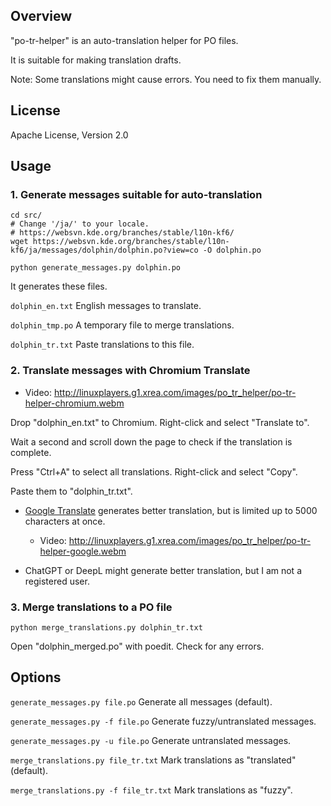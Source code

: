 ## Overview

"po-tr-helper" is an auto-translation helper for PO files.

It is suitable for making translation drafts.

Note: Some translations might cause errors. You need to fix them manually.

## License

Apache License, Version 2.0

## Usage

### 1. Generate messages suitable for auto-translation

```
cd src/
# Change '/ja/' to your locale.
# https://websvn.kde.org/branches/stable/l10n-kf6/
wget https://websvn.kde.org/branches/stable/l10n-kf6/ja/messages/dolphin/dolphin.po?view=co -O dolphin.po

python generate_messages.py dolphin.po
```

It generates these files.

```dolphin_en.txt``` English messages to translate.

```dolphin_tmp.po``` A temporary file to merge translations.

```dolphin_tr.txt``` Paste translations to this file.

### 2. Translate messages with Chromium Translate

- Video: http://linuxplayers.g1.xrea.com/images/po_tr_helper/po-tr-helper-chromium.webm

Drop "dolphin_en.txt" to Chromium. Right-click and select "Translate to".

Wait a second and scroll down the page to check if the translation is complete.

Press "Ctrl+A"  to select all translations. Right-click and select "Copy".

Paste them to "dolphin_tr.txt".

- [Google Translate](https://translate.google.com/) generates better translation, but is limited up to 5000 characters at once.

  - Video: http://linuxplayers.g1.xrea.com/images/po_tr_helper/po-tr-helper-google.webm

- ChatGPT or DeepL might generate better translation, but I am not a registered user.

### 3. Merge translations to a PO file

```
python merge_translations.py dolphin_tr.txt
```

Open "dolphin_merged.po" with poedit. Check for any errors.

## Options

```generate_messages.py file.po``` Generate all messages (default).

```generate_messages.py -f file.po``` Generate fuzzy/untranslated messages.

```generate_messages.py -u file.po``` Generate untranslated messages.

```merge_translations.py file_tr.txt``` Mark translations as "translated" (default).

```merge_translations.py -f file_tr.txt``` Mark translations as "fuzzy".
